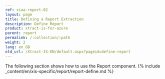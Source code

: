 ```yaml
---
ref: xiaa-report-02
layout: page
title: Defining a Report Extraction
description: Define Report
product: xtract-is-for-azure
parent: report
permalink: /:collection/:path
weight: 2
lang: en_GB
old_url: /Xtract-IS-EN/default.aspx?pageid=define-report
---
```

The following section shows how to use the Report component.
{% include _content/en/xis-specific/report/report-define.md %}
